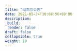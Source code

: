 ```yaml
---
title: "动态与公告"
date: 2021-05-24T10:08:56+09:00
description:
_build:
 render: false 
draft: false
collapsible: true
weight: 10
---
```


